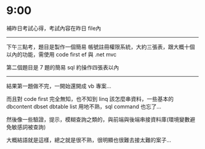 # 9:00

補昨日考試心得，考試內容在昨日 file內

---

下午三點考，題目是製作一個簡易 帳號註冊權限系統，大約三張表，跟大概十個以內的功能，需使用 code first ef 與 .net mvc

第二個題目是 7 題的簡易 sql 約操作四張表以內

---

結果第一題做不完，一開始還開成 vb 專案...

而且對 code first 完全無知，也不知到 linq 該怎麼串資料，一些基本的 dbcontent dbset dbtable list 用地不熟，sql command 也忘了...

然後像一些驗證，提示，模糊查詢之類的，與前端與後端串接資料庫(環境變數避免敏感詞被查詢)

大概結語就是這樣，總之就是很不熟，很明顯也很難去接太難的案子...
